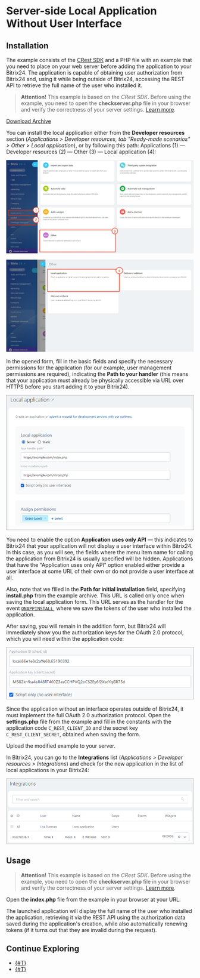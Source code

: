 # Server-side Local Application Without User Interface

## Installation

The example consists of the [CRest SDK](https://github.com/bitrix-tools/crest/) and a PHP file with an example that you need to place on your web server before adding the application to your Bitrix24. The application is capable of obtaining user authorization from Bitrix24 and, using it while being outside of Bitrix24, accessing the REST API to retrieve the full name of the user who installed it.

> **Attention!** This example is based on the *CRest SDK*. Before using the example, you need to open the **checkserver.php** file in your browser and verify the correctness of your server settings. [Learn more](../how-to-use-examples.md).

[Download Archive](https://bitrixsoft.com/docs/marketplace-and-apps24/server-no-ui-crest.zip)

You can install the local application either from the **Developer resources** section (*Applications > Developer resources, tab "Ready-made scenarios" > Other > Local application*), or by following this path: Applications (1) — Developer resources (2) — Other (3) — Local application (4):

![Adding Application](./_images/local_add_sm.jpg)

![](./_images/local_add_4.jpg)

In the opened form, fill in the basic fields and specify the necessary permissions for the application (for our example, user management permissions are required), indicating the **Path to your handler** (this means that your application must already be physically accessible via URL over HTTPS before you start adding it to your Bitrix24).

![Application Addition Form](./_images/local-server-no-ui-form_new.png)

You need to enable the option **Application uses only API** — this indicates to Bitrix24 that your application will not display a user interface within Bitrix24. In this case, as you will see, the fields where the menu item name for calling the application from Bitrix24 is usually specified will be hidden. Applications that have the "Application uses only API" option enabled either provide a user interface at some URL of their own or do not provide a user interface at all.

Also, note that we filled in the **Path for initial installation** field, specifying **install.php** from the example archive. This URL is called only once when saving the local application form. This URL serves as the handler for the event [`ONAPPINSTALL`](../api-reference/common/events/on-app-install.md), where we save the tokens of the user who installed the application.

After saving, you will remain in the addition form, but Bitrix24 will immediately show you the authorization keys for the OAuth 2.0 protocol, which you will need within the application code:

![Authorization Keys](./_images/local-server-no-ui-added_new.png)

Since the application without an interface operates outside of Bitrix24, it must implement the full OAuth 2.0 authorization protocol. Open the **settings.php** file from the example and fill in the constants with the application code `C_REST_CLIENT_ID` and the secret key `C_REST_CLIENT_SECRET`, obtained when saving the form.

Upload the modified example to your server.

In Bitrix24, you can go to the **Integrations** list (*Applications > Developer resources > Integrations*) and check for the new application in the list of local applications in your Bitrix24:

![Integrations List](./_images/local-server-no-ui-list-n.png)

## Usage

> **Attention!** This example is based on the *CRest SDK*. Before using the example, you need to open the **checkserver.php** file in your browser and verify the correctness of your server settings. [Learn more](../how-to-use-examples.md).

Open the **index.php** file from the example in your browser at your URL.

The launched application will display the full name of the user who installed the application, retrieving it via the REST API using the authorization data saved during the application's creation, while also automatically renewing tokens (if it turns out that they are invalid during the request).

## Continue Exploring

- [{#T}](static-local-app.md)
- [{#T}](serverside-local-app-with-ui.md)